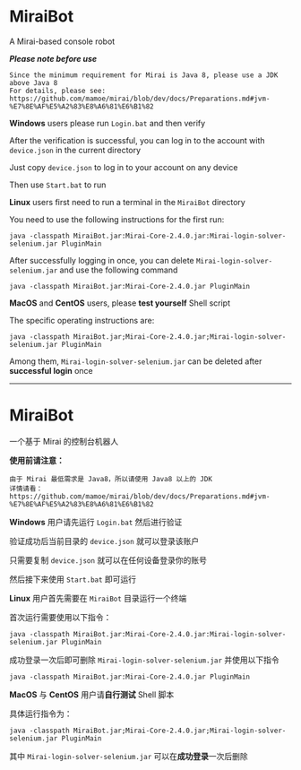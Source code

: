 # MiraiBot
A Mirai-based console robot

***Please note before use***
```
Since the minimum requirement for Mirai is Java 8, please use a JDK above Java 8
For details, please see: 
https://github.com/mamoe/mirai/blob/dev/docs/Preparations.md#jvm-%E7%8E%AF%E5%A2%83%E8%A6%81%E6%B1%82
```
**Windows** users please run `Login.bat` and then verify

  After the verification is successful, you can log in to the account with `device.json` in the current directory
  
  Just copy `device.json` to log in to your account on any device
  
  Then use `Start.bat` to run
  

**Linux** users first need to run a terminal in the `MiraiBot` directory

  You need to use the following instructions for the first run:
```
java -classpath MiraiBot.jar:Mirai-Core-2.4.0.jar:Mirai-login-solver-selenium.jar PluginMain
```
  After successfully logging in once, you can delete `Mirai-login-solver-selenium.jar` and use the following command
```
java -classpath MiraiBot.jar:Mirai-Core-2.4.0.jar PluginMain
```

**MacOS** and **CentOS** users, please **test yourself** Shell script

  The specific operating instructions are:
```
java -classpath MiraiBot.jar;Mirai-Core-2.4.0.jar;Mirai-login-solver-selenium.jar PluginMain
```
  Among them, `Mirai-login-solver-selenium.jar` can be deleted after **successful login** once

---

# MiraiBot
一个基于 Mirai 的控制台机器人

**使用前请注意：**
```
由于 Mirai 最低需求是 Java8，所以请使用 Java8 以上的 JDK
详情请看：
https://github.com/mamoe/mirai/blob/dev/docs/Preparations.md#jvm-%E7%8E%AF%E5%A2%83%E8%A6%81%E6%B1%82
```
**Windows** 用户请先运行 `Login.bat` 然后进行验证

 验证成功后当前目录的 `device.json` 就可以登录该账户
 
 只需要复制 `device.json` 就可以在任何设备登录你的账号
 
 然后接下来使用 `Start.bat` 即可运行
 

**Linux** 用户首先需要在 `MiraiBot` 目录运行一个终端

 首次运行需要使用以下指令：
```
java -classpath MiraiBot.jar:Mirai-Core-2.4.0.jar:Mirai-login-solver-selenium.jar PluginMain
```
 成功登录一次后即可删除 `Mirai-login-solver-selenium.jar` 并使用以下指令
```
java -classpath MiraiBot.jar:Mirai-Core-2.4.0.jar PluginMain
```

**MacOS** 与 **CentOS** 用户请**自行测试** Shell 脚本

 具体运行指令为：
```
java -classpath MiraiBot.jar;Mirai-Core-2.4.0.jar;Mirai-login-solver-selenium.jar PluginMain
```
 其中 `Mirai-login-solver-selenium.jar` 可以在**成功登录**一次后删除
